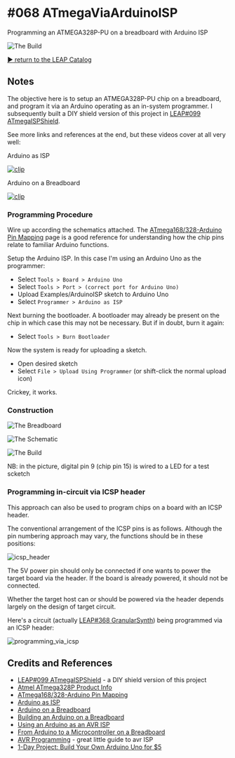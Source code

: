# #068 ATmegaViaArduinoISP

Programming an ATMEGA328P-PU on a breadboard with Arduino ISP

![The Build](./assets/ATmegaViaArduinoISP_build.jpg?raw=true)

[:arrow_forward: return to the LEAP Catalog](https://leap.tardate.com)

## Notes

The objective here is to setup an ATMEGA328P-PU chip on a breadboard, and program it via an Arduino operating as an in-system programmer.
I subsequently built a DIY shield version of this project in [LEAP#099 ATmegaISPShield](../ATmegaISPShield).

See more links and references at the end, but these videos cover at all very well:

Arduino as ISP

[![clip](http://img.youtube.com/vi/muP1dp73Mdg/0.jpg)](http://www.youtube.com/watch?v=muP1dp73Mdg)

Arduino on a Breadboard

[![clip](http://img.youtube.com/vi/ufQZnAAxZ7A/0.jpg)](http://www.youtube.com/watch?v=ufQZnAAxZ7A)

### Programming Procedure

Wire up according the schematics attached.
The [ATmega168/328-Arduino Pin Mapping](http://www.arduino.cc/en/Hacking/PinMapping168) page is a good reference for understanding how the chip pins relate to familiar Arduino functions.

Setup the Arduino ISP. In this case I'm using an Arduino Uno as the programmer:
* Select `Tools > Board > Arduino Uno`
* Select `Tools > Port > (correct port for Arduino Uno)`
* Upload Examples/ArduinoISP sketch to Arduino Uno
* Select `Programmer > Arduino as ISP`

Next burning the bootloader. A bootloader may already be present on the chip in which case this may not be necessary.
But if in doubt, burn it again:
* Select `Tools > Burn Bootloader`

Now the system is ready for uploading a sketch.
* Open desired sketch
* Select `File > Upload Using Programmer` (or shift-click the normal upload icon)

Crickey, it works.

### Construction

![The Breadboard](./assets/ATmegaViaArduinoISP_bb.jpg?raw=true)

![The Schematic](./assets/ATmegaViaArduinoISP_schematic.jpg?raw=true)

![The Build](./assets/ATmegaViaArduinoISP_build.jpg?raw=true)

NB: in the picture, digital pin 9 (chip pin 15) is wired to a LED for a test scketch


### Programming in-circuit via ICSP header

This approach can also be used to program chips on a board with an ICSP header.

The conventional arrangement of the ICSP pins is as follows. Although the pin numbering approach may vary,
the functions should be in these positions:

![icsp_header](./assets/icsp_header.png?raw=true)

The 5V power pin should only be connected if one wants to power the target board via the header.
If the board is already powered, it should not be connected.

Whether the target host can or should be powered via the header depends largely on the design of target circuit.

Here's a circuit (actually [LEAP#368 GranularSynth](../GranularSynth)) being programmed via an ICSP header:

![programming_via_icsp](./assets/programming_via_icsp.jpg?raw=true)


## Credits and References
* [LEAP#099 ATmegaISPShield](../ATmegaISPShield) - a DIY shield version of this project
* [Atmel ATmega328P Product Info](http://www.atmel.com/devices/ATMEGA328P.aspx)
* [ATmega168/328-Arduino Pin Mapping](http://www.arduino.cc/en/Hacking/PinMapping168)
* [Arduino as ISP](https://youtu.be/muP1dp73Mdg)
* [Arduino on a Breadboard](https://youtu.be/ufQZnAAxZ7A)
* [Building an Arduino on a Breadboard](http://www.arduino.cc/en/Main/Standalone)
* [Using an Arduino as an AVR ISP](http://www.arduino.cc/en/Tutorial/ArduinoISP)
* [From Arduino to a Microcontroller on a Breadboard](http://www.arduino.cc/en/Tutorial/ArduinoToBreadboard)
* [AVR Programming](http://hackaday.com/2010/10/23/avr-programming-introduction/) - great little guide to avr ISP
* [1-Day Project: Build Your Own Arduino Uno for $5](https://www.youtube.com/watch?v=sNIMCdVOHOM)

